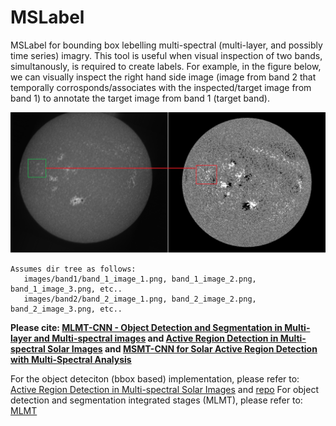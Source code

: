 # MSLabel

MSLabel for bounding box lebelling multi-spectral (multi-layer, and possibly time series) imagry.
This tool is useful when visual inspection of two bands, simultanously, is required to create labels. For example, in the figure below, we can visually inspect the right hand side image (image from band 2 that temporally corrosponds/associates with the inspected/target image from band 1) to annotate the target image from band 1 (target band).

![Screenshot](samples/sample.png)


```
Assumes dir tree as follows:
   images/band1/band_1_image_1.png, band_1_image_2.png, band_1_image_3.png, etc..
   images/band2/band_2_image_1.png, band_2_image_2.png, band_2_image_3.png, etc..
```


**Please cite: [MLMT-CNN - Object Detection and Segmentation in Multi-layer and Multi-spectral images](https://doi.org/10.1007/s00138-021-01261-y) and [Active Region Detection in Multi-spectral Solar Images](https://www.scitepress.org/Link.aspx?doi=10.5220/0010310504520459) and [MSMT-CNN for Solar Active Region Detection with Multi-Spectral Analysis](https://doi.org/10.1007/s42979-022-01088-y)**


For the object deteciton (bbox based) implementation, please refer to: [Active Region Detection in Multi-spectral Solar Images](https://www.scitepress.org/Link.aspx?doi=10.5220/0010310504520459)
and [repo](https://github.com/MjdMahasneh/Active_Region_Detection_in_Multi-spectral_Solar_Images)
For object detection and segmentation integrated stages (MLMT), please refer to: [MLMT](https://github.com/MjdMahasneh/MLMT-CNN-for-object-detection-and-segmentation-in-multi-layer-and-multi-spectral-images)
